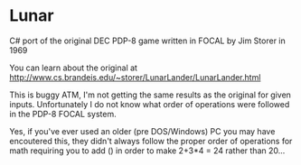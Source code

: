 # Lunar
C# port of the original DEC PDP-8 game written in FOCAL by Jim Storer in 1969

You can learn about the original at http://www.cs.brandeis.edu/~storer/LunarLander/LunarLander.html

This is buggy ATM, I'm not getting the same results as the original for given inputs. Unfortunately I do not know what order of operations were followed in the PDP-8 FOCAL system.

Yes, if you've ever used an older (pre DOS/Windows) PC you may have encoutered this, they didn't always follow the proper order of operations for math requiring you to add () in order to make 2+3\*4 = 24 rather than 20...

